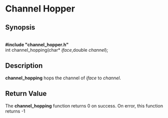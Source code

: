 <h1>Channel Hopper</h1>
<h2>Synopsis</h2>
<br/>
<b>#include "channel_hopper.h"</b><br/>
int channel_hopping(char*   <i>iface</i>,double  <i>channel</i>);
<h2>Description</h2>
<b>channel_hopping</b> hops the channel of <i>iface</i> to <i>channel</i>.
<h2>Return Value</h2>
The <b>channel_hopping</b> function returns 0 on success. On error, this function returns -1
